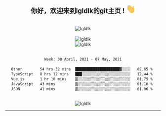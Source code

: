 <div align="center">
<h2> 你好，欢迎来到lgldlk的git主页 ! <img src="https://github.com/lgldlk/lgldlk/blob/main/gifs/Hi.gif" width="30px"></h2>
</div>

<div align="center">
 </br>
 <img src="http://aiitapp.cn:8091/?color=rgba(37,144,118,1)&shadowColor=rgba(12,16,20,1)&fontSize=120&&shadowOffsetX=9&shadowOffsetY=11" height="26px" alt="lgldlk" />
 </br>

   </br>
 <img src="https://github-readme-stats.vercel.app/api?username=lgldlk&show_icons=true&theme=gotham&locale=cn" alt="lgldlk" />
 

</br>

<img  src="http://github-readme-stats.vercel.app/api/top-langs/?username=lgldlk&show_icons=true&theme=gotham&locale=cn&layout=compact" alt="lgldlk"/>  
</br>
</br>

<!--START_SECTION:waka-->
```text
Week: 30 April, 2021 - 07 May, 2021

Other        54 hrs 32 mins  ████████████████████▓░░░░   82.65 % 
TypeScript   8 hrs 12 mins   ███░░░░░░░░░░░░░░░░░░░░░░   12.44 % 
Vue.js       1 hr 10 mins    ▒░░░░░░░░░░░░░░░░░░░░░░░░   01.79 % 
JavaScript   43 mins         ▒░░░░░░░░░░░░░░░░░░░░░░░░   01.10 % 
JSON         41 mins         ▒░░░░░░░░░░░░░░░░░░░░░░░░   01.06 % 
```
<!--END_SECTION:waka-->

 </br>
  <img src="https://visitor-badge.glitch.me/badge?page_id=lgldlk" alt="lgldlk" />
</div >
  
---

 

